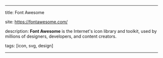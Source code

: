 ---

title: Font Awesome

site: https://fontawesome.com/

description: **Font Awesome** is the Internet's icon library and toolkit, used by millions of designers, developers, and content creators.

tags: [icon, svg, design]

---